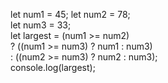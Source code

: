 let num1 = 45; 
let num2 = 78;   
let num3 = 33;   
let largest = (num1 >= num2)   
              ? ((num1 >= num3) ? num1 : num3)   
              : ((num2 >= num3) ? num2 : num3);  
console.log(largest);
